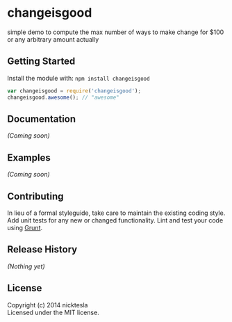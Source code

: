 # changeisgood

simple demo to compute the max number of ways to make change for $100 or any arbitrary amount actually

## Getting Started
Install the module with: `npm install changeisgood`

```javascript
var changeisgood = require('changeisgood');
changeisgood.awesome(); // "awesome"
```

## Documentation
_(Coming soon)_

## Examples
_(Coming soon)_

## Contributing
In lieu of a formal styleguide, take care to maintain the existing coding style. Add unit tests for any new or changed functionality. Lint and test your code using [Grunt](http://gruntjs.com/).

## Release History
_(Nothing yet)_

## License
Copyright (c) 2014 nicktesla  
Licensed under the MIT license.

